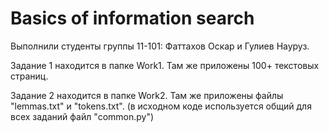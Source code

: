 # Basics of information search

Выполнили студенты группы 11-101: Фаттахов Оскар и Гулиев Науруз.

Задание 1 находится в папке Work1. Там же приложены 100+ текстовых страниц.

Задание 2 находится в папке Work2. Там же приложены файлы "lemmas.txt" и "tokens.txt".
(в исходном коде используется общий для всех заданий файл "common.py")